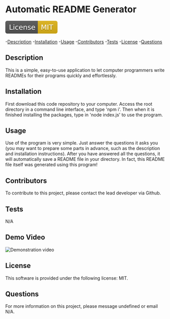 
# Automatic README Generator
![License Information](./assets/mit.svg)

-[Description](#description)
-[Installation](#installation)
-[Usage](#usage)
-[Contributors](#contributors)
-[Tests](#tests)
-[License](#license)
-[Questions](#questions)


## Description
This is a simple, easy-to-use application to let computer programmers write READMEs for their programs quickly and effortlessly.

## Installation
First download this code repository to your computer.  Access the root directory in a command line interface, and type 'npm i'.  Then when it is finished installing the packages, type in 'node index.js' to use the program.

## Usage
Use of the program is very simple.  Just answer the questions it asks you (you may want to prepare some parts in advance, such as the description and installation instructions).  After you have answered all the questions, it will automatically save a README file in your directory.  In fact, this README file itself was generated using this program!

## Contributors
To contribute to this project, please contact the lead developer via Github.

## Tests
N/A

## Demo Video
![Demonstration video](https://drive.google.com/file/d/1Uy6XDbc2jACa7tVhZuFA7KDBan2HwUNM/view)

## License
This software is provided under the following license: MIT.

## Questions
For more information on this project, please message undefined or email N/A.
